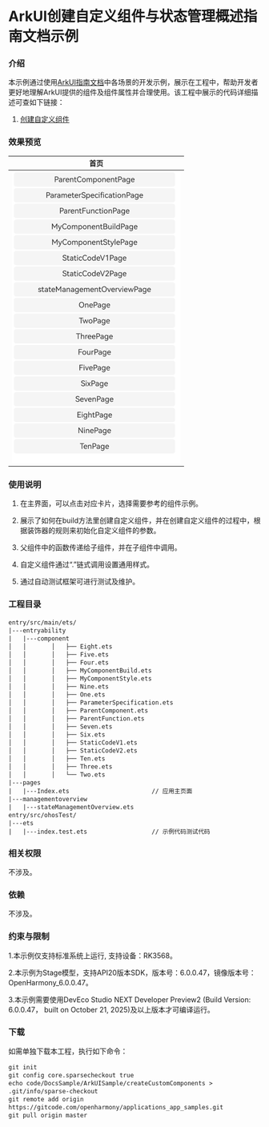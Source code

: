 # ArkUI创建自定义组件与状态管理概述指南文档示例

### 介绍

本示例通过使用[ArkUI指南文档](https://gitcode.com/openharmony/docs/tree/master/zh-cn/application-dev/ui)中各场景的开发示例，展示在工程中，帮助开发者更好地理解ArkUI提供的组件及组件属性并合理使用。该工程中展示的代码详细描述可查如下链接：

1. [创建自定义组件](https://gitcode.com/openharmony/docs/blob/master/zh-cn/application-dev/ui/state-management/arkts-create-custom-components.md)

### 效果预览

| 首页                         |                            
|----------------------------|
| ![](screenshots/image.PNG) |

### 使用说明

1. 在主界面，可以点击对应卡片，选择需要参考的组件示例。

2. 展示了如何在build方法里创建自定义组件，并在创建自定义组件的过程中，根据装饰器的规则来初始化自定义组件的参数。

3. 父组件中的函数传递给子组件，并在子组件中调用。

4. 自定义组件通过“.”链式调用设置通用样式。

5. 通过自动测试框架可进行测试及维护。

### 工程目录
```
entry/src/main/ets/
|---entryability
|   |---component                              
│   │       │   ├── Eight.ets     
│   │       │   ├── Five.ets      
│   │       │   ├── Four.ets      
│   │       │   ├── MyComponentBuild.ets  
│   │       │   ├── MyComponentStyle.ets  
│   │       │   ├── Nine.ets     
│   │       │   ├── One.ets       
│   │       │   ├── ParameterSpecification.ets  
│   │       │   ├── ParentComponent.ets   
│   │       │   ├── ParentFunction.ets    
│   │       │   ├── Seven.ets     
│   │       │   ├── Six.ets       
│   │       │   ├── StaticCodeV1.ets      
│   │       │   ├── StaticCodeV2.ets      
│   │       │   ├── Ten.ets       
│   │       │   ├── Three.ets     
│   │       │   └── Two.ets                
|---pages
|   |---Index.ets                       // 应用主页面
|---managementoverview
|   |---stateManagementOverview.ets        
entry/src/ohosTest/
|---ets
|   |---index.test.ets                  // 示例代码测试代码
```

### 相关权限

不涉及。

### 依赖

不涉及。

### 约束与限制

1.本示例仅支持标准系统上运行, 支持设备：RK3568。

2.本示例为Stage模型，支持API20版本SDK，版本号：6.0.0.47，镜像版本号：OpenHarmony_6.0.0.47。

3.本示例需要使用DevEco Studio NEXT Developer Preview2 (Build Version: 6.0.0.47， built on October 21, 2025)及以上版本才可编译运行。

### 下载

如需单独下载本工程，执行如下命令：

````
git init
git config core.sparsecheckout true
echo code/DocsSample/ArkUISample/createCustomComponents > .git/info/sparse-checkout
git remote add origin https://gitcode.com/openharmony/applications_app_samples.git
git pull origin master
````